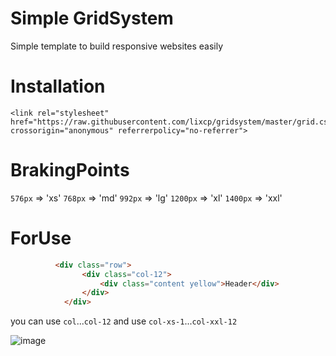 # Simple GridSystem
Simple template to build responsive websites easily

# Installation

```shell
<link rel="stylesheet" href="https://raw.githubusercontent.com/lixcp/gridsystem/master/grid.css" crossorigin="anonymous" referrerpolicy="no-referrer">
```
# BrakingPoints

`576px` => 'xs'
`768px` => 'md'
`992px` => 'lg'
`1200px` => 'xl'
`1400px` => 'xxl'

# ForUse

```html
          <div class="row">
                <div class="col-12">
                    <div class="content yellow">Header</div>
                </div>
            </div>
```
you can use `col`...`col-12` and use `col-xs-1`...`col-xxl-12`

![image](https://github.com/LixCp/gridsystem/assets/92252207/59f531d5-0b0c-444b-903a-2b12d96dbefa)

